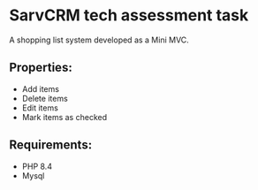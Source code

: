 # SarvCRM tech assessment task

A shopping list system developed as a Mini MVC. 

## Properties:
- Add items 
- Delete items
- Edit items
- Mark items as checked 

## Requirements:
- PHP 8.4
- Mysql







